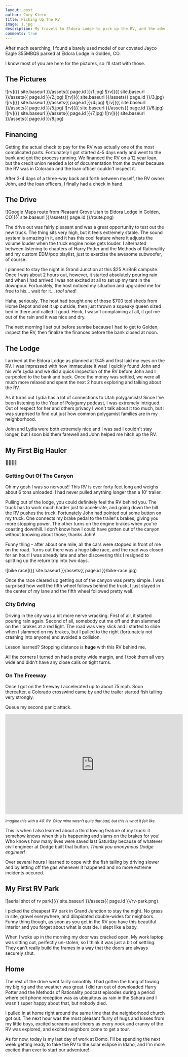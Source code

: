 ```yaml
---
layout: post
author: Cory Klein
title: Picking Up The RV
image: 1.jpg
description: My travels to Eldora Lodge to pick up the RV, and the adventure of getting it back in one piece.
comments: true
---
```


After much searching, I found a barely used model of our coveted Jayco Eagle 355MBQS parked at Eldora Lodge in Golden, CO. 

I know most of you are here for the pictures, so I'll start with those.

## The Pictures

![rv]({{ site.baseurl }}/assets{{ page.id }}/1.jpg)
![rv]({{ site.baseurl }}/assets{{ page.id }}/2.jpg)
![rv]({{ site.baseurl }}/assets{{ page.id }}/3.jpg)
![rv]({{ site.baseurl }}/assets{{ page.id }}/4.jpg)
![rv]({{ site.baseurl }}/assets{{ page.id }}/5.jpg)
![rv]({{ site.baseurl }}/assets{{ page.id }}/6.jpg)
![rv]({{ site.baseurl }}/assets{{ page.id }}/7.jpg)
![rv]({{ site.baseurl }}/assets{{ page.id }}/8.jpg)

## Financing

Getting the actual check to pay for the RV was actually one of the most complicated parts. Fortunately I got started 4-5 days early and went to the bank and got the process running. We financed the RV on a 12 year loan, but the credit union needed a lot of documentation from the owner because the RV was in Colorado and the loan officer couldn't inspect it.

After 3-4 days of a three-way back and forth between myself, the RV owner John, and the loan officers, I finally had a check in hand.

## The Drive

![Google Maps route from Pleasant Grove Utah to Eldora Lodge in Golden, CO]({{ site.baseurl }}/assets{{ page.id }}/route.png)

The drive out was fairly pleasant and was a great opportunity to test out the new truck. The thing sits very high, but it feels extremely stable. The sound system is amazing in it, and it has this cool feature where it adjusts the volume louder when the truck engine noise gets louder. I alternated between listening to chapters of Harry Potter and the Methods of Rationality and my custom EDM/pop playlist, just to exercise the awesome subwoofer, of course.

I planned to stay the night in Grand Junction at this $25 AirBnB campsite. Once I was about 2 hours out, however, it started absolutely pouring rain and when I had arrived I was not excited at all to set up my tent in the downpour. Fortunately, the host noticed my situation and upgraded me for free to his... wait for it... *tool shed*!

Haha, seriously. The host had bought one of those $700 tool sheds from Home Depot and set it up outside, then just thrown a squeaky queen sized bed in there and called it good. Heck, I wasn't complaining at all, it got me out of the rain and it was nice and dry.

The next morning I set out before sunrise because I had to get to Golden, inspect the RV, then finalize the finances before the bank closed at noon.

## The Lodge

I arrived at the Eldora Lodge as planned at 9:45 and first laid my eyes on the RV. I was impressed with how immaculate it was! I quickly found John and his wife Lydia and we did a quick inspection of the RV before John and I carpooled to the bank and back. Once the money was settled, we were all much more relaxed and spent the next 2 hours exploring and talking about the RV.

As it turns out Lydia has a lot of connections to Utah polygamists! Since I've been listening to the Year of Polygamy podcast, I was extremely intrigued. Out of respect for her and others privacy I won't talk about it too much, but I was surprised to find out just how common polygamist families are in my neighborhood.

John and Lydia were both extremely nice and I was sad I couldn't stay longer, but I soon bid them farewell and John helped me hitch up the RV.

## My First Big Hauler

😬😬😬😬

### Getting Out Of The Canyon

Oh my gosh I was so nervous!! This RV is over forty feet long and weighs about 6 tons unloaded. I had never pulled anything longer than a 10' trailer.

Pulling out of the lodge, you could definitely feel the RV behind you. The truck has to work much harder just to accelerate, and going down the hill the RV pushes the truck. Fortunately John had pointed out some button on my truck. One connects my brake pedal to the trailer's brakes, giving you more stopping power. The other turns on the engine brakes when you're coasting downhill. I don't know how I could have gotten out of the canyon without knowing about those, thanks John!

Funny thing - after about one mile, all the cars were stopped in front of me on the road. Turns out there was a huge bike race, and the road was closed for an hour! I was already late and after discovering this I resigned to splitting up the return trip into two days.

![bike race]({{ site.baseurl }}/assets{{ page.id }}/bike-race.jpg)

Once the race cleared up getting out of the canyon was pretty simple. I was surprised how well the fifth wheel follows behind the truck, I just stayed in the center of my lane and the fifth wheel followed pretty well.

### City Driving

Driving in the city was a bit more nerve wracking. First of all, it started pouring rain again. Second of all, somebody cut me off and then slammed on their brakes at a red light. The road was very slick and I started to slide when I slammed on my brakes, but I pulled to the right (fortunately not crashing into anyone) and avoided a collision.

Lesson learned? Stopping distance is **huge** with this RV behind me.

All the corners I turned on had a pretty wide margin, and I took them all very wide and didn't have any close calls on tight turns.

### On The Freeway

Once I got on the freeway I accelerated up to about 75 mph. Soon thereafter, a Colorado crosswind came by and the trailer started fish tailing very strongly.

Queue my second panic attack.

<iframe width="560" height="315" src="https://www.youtube.com/embed/WboZ0BMFd6g?start=49" frameborder="0" allowfullscreen></iframe>

<sub>*Imagine this with a 40' RV. Okay mine wasn't quite that bad, but this is what it felt like.*</sub>

This is when I also learned about a third towing feature of my truck: it somehow knows when this is happening and slams on the brakes for you! Who knows how many lives were saved last Saturday because of whatever civil engineer at Dodge built that button. *Thank you anonymous Dodge engineer!*

Over several hours I learned to cope with the fish tailing by driving slower and by letting off the gas whenever it happened and no more extreme incidents occured.

## My First RV Park

![aerial shot of rv park]({{ site.baseurl }}/assets{{ page.id }}/rv-park.png)

I picked the cheapest RV park in Grand Junction to stay the night. No grass in site, gravel everywhere, and dilapidated double-wides for neighbors. Funny thing though, as soon as you get in the RV you have this beautiful interior and you forget about what is outside. I slept like a baby.

When I woke up in the morning my door was cracked open. My work laptop was sitting out, perfectly un-stolen, so I think it was just a bit of settling. They can't really build the frames in a way that the doors are always securely shut.

## Home

The rest of the drive went fairly smoothly. I had gotten the hang of towing my big rig and the weather was great. I did run out of downloaded Harry Potter and the Methods of Rationality podcast episodes during a period where cell phone reception was as ubiquitous as rain in the Sahara and I wasn't super happy about that, but nobody died.

I pulled in at home right around the same time that the neighborhood church got out. The next hour was the most pleasant flurry of hugs and kisses from my little boys, excited screams and cheers as every nook and cranny of the RV was explored, and excited neighbors come to get a tour.

As for now, today is my last day of work at Domo. I'll be spending the next week getting ready to take the RV to the solar eclipse in Idaho, and I'm more excited than ever to start our adventure!
